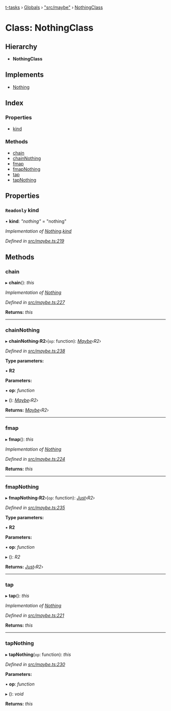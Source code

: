 [t-tasks](../README.md) › [Globals](../globals.md) › ["src/maybe"](../modules/_src_maybe_.md) › [NothingClass](_src_maybe_.nothingclass.md)

# Class: NothingClass

## Hierarchy

* **NothingClass**

## Implements

* [Nothing](../interfaces/_src_maybe_.nothing.md)

## Index

### Properties

* [kind](_src_maybe_.nothingclass.md#readonly-kind)

### Methods

* [chain](_src_maybe_.nothingclass.md#chain)
* [chainNothing](_src_maybe_.nothingclass.md#chainnothing)
* [fmap](_src_maybe_.nothingclass.md#fmap)
* [fmapNothing](_src_maybe_.nothingclass.md#fmapnothing)
* [tap](_src_maybe_.nothingclass.md#tap)
* [tapNothing](_src_maybe_.nothingclass.md#tapnothing)

## Properties

### `Readonly` kind

• **kind**: *"nothing"* = "nothing"

*Implementation of [Nothing](../interfaces/_src_maybe_.nothing.md).[kind](../interfaces/_src_maybe_.nothing.md#readonly-kind)*

*Defined in [src/maybe.ts:219](https://github.com/lammonaaf/t-tasks/blob/f57e57b/src/maybe.ts#L219)*

## Methods

###  chain

▸ **chain**(): *this*

*Implementation of [Nothing](../interfaces/_src_maybe_.nothing.md)*

*Defined in [src/maybe.ts:227](https://github.com/lammonaaf/t-tasks/blob/f57e57b/src/maybe.ts#L227)*

**Returns:** *this*

___

###  chainNothing

▸ **chainNothing**‹**R2**›(`op`: function): *[Maybe](../interfaces/_src_maybe_.maybe.md)‹R2›*

*Defined in [src/maybe.ts:238](https://github.com/lammonaaf/t-tasks/blob/f57e57b/src/maybe.ts#L238)*

**Type parameters:**

▪ **R2**

**Parameters:**

▪ **op**: *function*

▸ (): *[Maybe](../interfaces/_src_maybe_.maybe.md)‹R2›*

**Returns:** *[Maybe](../interfaces/_src_maybe_.maybe.md)‹R2›*

___

###  fmap

▸ **fmap**(): *this*

*Implementation of [Nothing](../interfaces/_src_maybe_.nothing.md)*

*Defined in [src/maybe.ts:224](https://github.com/lammonaaf/t-tasks/blob/f57e57b/src/maybe.ts#L224)*

**Returns:** *this*

___

###  fmapNothing

▸ **fmapNothing**‹**R2**›(`op`: function): *[Just](../interfaces/_src_maybe_.just.md)‹R2›*

*Defined in [src/maybe.ts:235](https://github.com/lammonaaf/t-tasks/blob/f57e57b/src/maybe.ts#L235)*

**Type parameters:**

▪ **R2**

**Parameters:**

▪ **op**: *function*

▸ (): *R2*

**Returns:** *[Just](../interfaces/_src_maybe_.just.md)‹R2›*

___

###  tap

▸ **tap**(): *this*

*Implementation of [Nothing](../interfaces/_src_maybe_.nothing.md)*

*Defined in [src/maybe.ts:221](https://github.com/lammonaaf/t-tasks/blob/f57e57b/src/maybe.ts#L221)*

**Returns:** *this*

___

###  tapNothing

▸ **tapNothing**(`op`: function): *this*

*Defined in [src/maybe.ts:230](https://github.com/lammonaaf/t-tasks/blob/f57e57b/src/maybe.ts#L230)*

**Parameters:**

▪ **op**: *function*

▸ (): *void*

**Returns:** *this*
